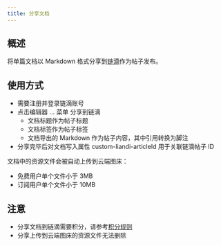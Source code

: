 ```yaml
---
title: 分享文档
---
```

## 概述

将单篇文档以 Markdown 格式分享到[链滴](https://ld246.com)作为帖子发布。

## 使用方式

* 需要注册并登录链滴账号
* 点击编辑器 ... 菜单 分享到链滴
  * 文档标题作为帖子标题
  * 文档标签作为帖子标签
  * 文档导出的 Markdown 作为帖子内容，其中引用转换为脚注
* 分享完毕后对文档写入属性 custom-liandi-articleId 用于关联链滴帖子 ID

文档中的资源文件会被自动上传到云端图床：

* 免费用户单个文件小于 3MB
* 订阅用户单个文件小于 10MB

## 注意

* 分享文档到链滴需要积分，请参考[积分规则](https://ld246.com/article/1441724208848)
* 分享上传到云端图床的资源文件无法删除
